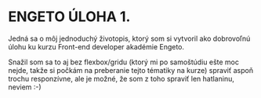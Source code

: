 # ENGETO ÚLOHA 1.

Jedná sa o môj jednoduchý životopis, ktorý som si vytvoril ako dobrovoľnú úlohu ku kurzu Front-end developer akadémie Engeto.

Snažil som sa to aj bez flexbox/gridu (ktorý mi po samoštúdiu ešte moc nejde, takže si počkám na preberanie tejto tématiky na kurze) spraviť aspoň trochu responzívne, ale je možné, že som z toho spraviť len hatlaninu, neviem :-)
